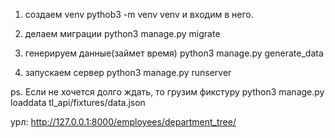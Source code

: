 1. создаем venv pythob3 -m venv venv и входим в него.

2. делаем миграции python3 manage.py migrate

3. генерируем данные(займет время) python3 manage.py generate_data

4. запускаем сервер python3 manage.py runserver

ps.
Если не хочется долго ждать, то грузим фикстуру python3 manage.py loaddata tl_api/fixtures/data.json


урл: http://127.0.0.1:8000/employees/department_tree/
